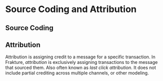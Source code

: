 # Source Coding and Attribution

## Source Coding

## Attribution
Attribution is assigning credit to a message for a specific transaction.  In Frakture, *attribution* is exclusively assigning transactions to the message that sourced them.  Also often known as *last click attribution*.  It does not include partial crediting across multiple channels, or other modeling.
